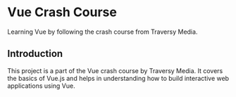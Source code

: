 # Vue Crash Course

Learning Vue by following the crash course from Traversy Media.

## Introduction

This project is a part of the Vue crash course by Traversy Media. It covers the basics of Vue.js and helps in understanding how to build interactive web applications using Vue.
